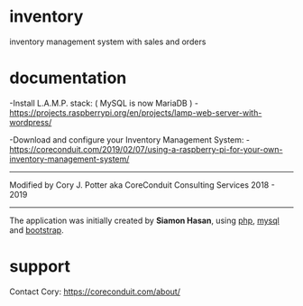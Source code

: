 # inventory
inventory management system with sales and orders
# documentation

-Install L.A.M.P. stack: ( MySQL is now MariaDB )
-https://projects.raspberrypi.org/en/projects/lamp-web-server-with-wordpress/

-Download and configure your Inventory Management System:
-https://coreconduit.com/2019/02/07/using-a-raspberry-pi-for-your-own-inventory-management-system/

****
Modified by Cory J. Potter aka CoreConduit Consulting Services 2018 - 2019
***
The application was initially created by **Siamon Hasan**, using [php](http:php.net),
[mysql](https://www.mysql.com) and [bootstrap](http://getbootstrap.com).

# support
Contact Cory:  https://coreconduit.com/about/
